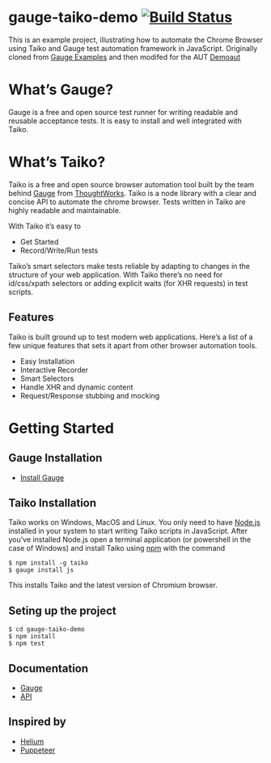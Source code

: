 # gauge-taiko-demo [![Build Status](https://travis-ci.org/gemunulk/gauge-taiko-demo.svg?branch=master)](https://travis-ci.org/gemunulk/gauge-taiko-demo)
This is an example project, illustrating how to automate the Chrome Browser using Taiko and Gauge test automation framework in JavaScript. Originally cloned from [Gauge Examples](https://github.com/getgauge-examples/js-taiko) and then modifed for the AUT [Demoaut](http://newtours.demoaut.com/)

# What’s Gauge?
Gauge is a free and open source test runner for writing readable and reusable acceptance tests. It is easy to install and well integrated with Taiko.

# What’s Taiko?
Taiko is a free and open source browser automation tool built by the team behind [Gauge](https://gauge.org/) from [ThoughtWorks](https://www.thoughtworks.com/). Taiko is a node library with a clear and concise API to automate the chrome browser. Tests written in Taiko are highly readable and maintainable. 

With Taiko it’s easy to

* Get Started
* Record/Write/Run tests

Taiko’s smart selectors make tests reliable by adapting to changes in the structure of your web application. With Taiko there’s no need for id/css/xpath selectors or adding explicit waits (for XHR requests) in test scripts.

## Features
Taiko is built ground up to test modern web applications. Here’s a list of a few unique features that sets it apart from other browser automation tools. 

* Easy Installation
* Interactive Recorder
* Smart Selectors
* Handle XHR and dynamic content
* Request/Response stubbing and mocking

# Getting Started

## Gauge Installation
* [Install Gauge](https://docs.gauge.org/latest/installation.html)

## Taiko Installation

Taiko works on Windows, MacOS and Linux. You only need to have [Node.js](https://nodejs.org/en/) installed in your system to start writing Taiko scripts in JavaScript. After you’ve installed Node.js open a terminal application (or powershell in the case of Windows) and install Taiko using [npm](https://www.npmjs.com/) with the command

    $ npm install -g taiko
    $ gauge install js

This installs Taiko and the latest version of Chromium browser.


## Seting up the project
    $ cd gauge-taiko-demo
    $ npm install
    $ npm test

## Documentation
* [Gauge](https://docs.gauge.org)
* [API](http://taiko.gauge.org)

## Inspired by
* [Helium](https://heliumhq.com/)
* [Puppeteer](https://github.com/GoogleChrome/puppeteer)
